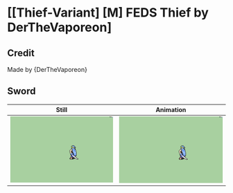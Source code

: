 # [\[Thief-Variant\] \[M\] FEDS Thief by DerTheVaporeon]

## Credit

Made by {DerTheVaporeon}
	
## Sword

| Still | Animation |
| :---: | :-------: |
| ![Sword still](./Sword_000.png) | ![Sword animation](./Sword.gif) |

